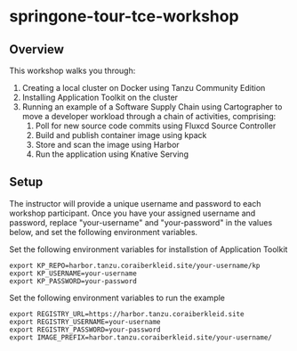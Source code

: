 # springone-tour-tce-workshop

## Overview
This workshop walks you through:
1. Creating a local cluster on Docker using Tanzu Community Edition
2. Installing Application Toolkit on the cluster
3. Running an example of a Software Supply Chain using Cartographer to move a developer workload through a chain of activities, comprising:
   1. Poll for new source code commits using Fluxcd Source Controller
   2. Build and publish container image using kpack
   3. Store and scan the image using Harbor
   4. Run the application using Knative Serving

## Setup
The instructor will provide a unique username and password to each workshop participant. Once you have your assigned username and password, replace "your-username" and "your-password" in the values below, and set the following environment variables.

Set the following environment variables for installstion of Application Toolkit
```shell
export KP_REPO=harbor.tanzu.coraiberkleid.site/your-username/kp
export KP_USERNAME=your-username
export KP_PASSWORD=your-password
```

Set the following environment variables to run the example 
```shell
export REGISTRY_URL=https://harbor.tanzu.coraiberkleid.site
export REGISTRY_USERNAME=your-username
export REGISTRY_PASSWORD=your-password
export IMAGE_PREFIX=harbor.tanzu.coraiberkleid.site/your-username/
```